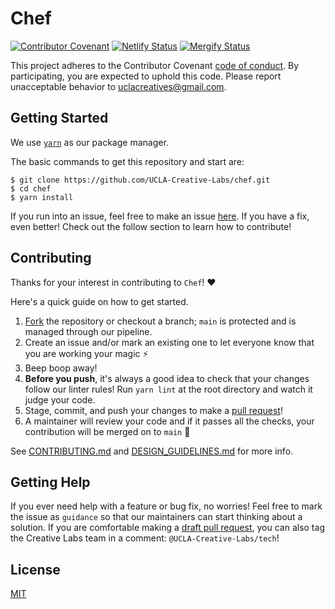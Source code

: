 # Chef
[![Contributor Covenant](https://img.shields.io/badge/Contributor%20Covenant-v2.0%20adopted-ff69b4.svg)](code_of_conduct.md)
[![Netlify Status](https://api.netlify.com/api/v1/badges/c6c6eced-ff6f-4530-b748-06fcf118b29e/deploy-status)](https://app.netlify.com/sites/cl-lab/deploys)
[![Mergify Status][mergify-status]][mergify]

[mergify]: https://mergify.io
[mergify-status]: https://img.shields.io/endpoint.svg?url=https://gh.mergify.io/badges/UCLA-Creative-Labs/chef&style=flat

This project adheres to the Contributor Covenant [code of conduct](CODE_OF_CONDUCT.md). By participating, you are 
expected to uphold this code. Please report unacceptable behavior to uclacreatives@gmail.com.

## Getting Started

We use [`yarn`](https://classic.yarnpkg.com/en/docs/install#mac-stable) as our package manager.

The basic commands to get this repository and start are:

```
$ git clone https://github.com/UCLA-Creative-Labs/chef.git
$ cd chef
$ yarn install
```

If you run into an issue, feel free to make an issue [here](https://github.com/UCLA-Creative-Labs/chef/issues). If you have a fix, even better! Check out the follow section to learn how to contribute!

## Contributing

Thanks for your interest in contributing to `Chef`! ❤️

Here's a quick guide on how to get started.

1. [Fork](https://docs.github.com/en/github/getting-started-with-github/fork-a-repo) the repository or checkout a branch; `main` is protected and is managed through our pipeline.
2. Create an issue and/or mark an existing one to let everyone know that you are working your magic ⚡️
3. Beep boop away!
4. **Before you push**, it's always a good idea to check that your changes follow our linter rules! Run `yarn lint` at the root directory and watch it judge your code. 
5. Stage, commit, and push your changes to make a [pull request](https://github.com/UCLA-Creative-Labs/chef/pulls)!
6. A maintainer will review your code and if it passes all the checks, your contribution will be merged on to `main` 🥳

See [CONTRIBUTING.md](CONTRIBUTING.md) and [DESIGN_GUIDELINES.md](DESIGN_GUIDELINES.md) for more info.

## Getting Help

If you ever need help with a feature or bug fix, no worries! Feel free to mark the issue as `guidance` so that our maintainers can start thinking about a solution. If you are comfortable making a [draft pull request](https://docs.github.com/en/github/collaborating-with-issues-and-pull-requests/changing-the-stage-of-a-pull-request), you can also tag the Creative Labs team in a comment: `@UCLA-Creative-Labs/tech`!

## License

[MIT](LICENSE.md)
